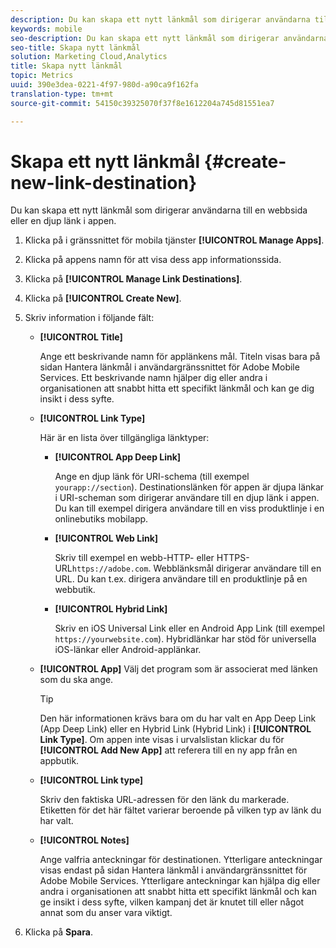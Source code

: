 ```yaml
---
description: Du kan skapa ett nytt länkmål som dirigerar användarna till en webbsida eller en djup länk i appen.
keywords: mobile
seo-description: Du kan skapa ett nytt länkmål som dirigerar användarna till en webbsida eller en djup länk i appen.
seo-title: Skapa nytt länkmål
solution: Marketing Cloud,Analytics
title: Skapa nytt länkmål
topic: Metrics
uuid: 390e3dea-0221-4f97-980d-a90ca9f162fa
translation-type: tm+mt
source-git-commit: 54150c39325070f37f8e1612204a745d81551ea7

---
```



# Skapa ett nytt länkmål {#create-new-link-destination}

Du kan skapa ett nytt länkmål som dirigerar användarna till en webbsida eller en djup länk i appen.

1. Klicka på i gränssnittet för mobila tjänster **[!UICONTROL Manage Apps]**.
1. Klicka på appens namn för att visa dess app informationssida.
1. Klicka på **[!UICONTROL Manage Link Destinations]**.
1. Klicka på **[!UICONTROL Create New]**.
1. Skriv information i följande fält:
   * **[!UICONTROL Title]**

      Ange ett beskrivande namn för applänkens mål. Titeln visas bara på sidan Hantera länkmål i användargränssnittet för Adobe Mobile Services. Ett beskrivande namn hjälper dig eller andra i organisationen att snabbt hitta ett specifikt länkmål och kan ge dig insikt i dess syfte.

   * **[!UICONTROL Link Type]**

      Här är en lista över tillgängliga länktyper:

      * **[!UICONTROL App Deep Link]**

         Ange en djup länk för URI-schema (till exempel `yourapp://section`). Destinationslänken för appen är djupa länkar i URI-scheman som dirigerar användare till en djup länk i appen. Du kan till exempel dirigera användare till en viss produktlinje i en onlinebutiks mobilapp.

      * **[!UICONTROL Web Link]**

         Skriv till exempel en webb-HTTP- eller HTTPS-URL`https://adobe.com`. Webblänksmål dirigerar användare till en URL. Du kan t.ex. dirigera användare till en produktlinje på en webbutik.

      * **[!UICONTROL Hybrid Link]**

         Skriv en iOS Universal Link eller en Android App Link (till exempel `https://yourwebsite.com`). Hybridlänkar har stöd för universella iOS-länkar eller Android-applänkar.
   * **[!UICONTROL App]**
Välj det program som är associerat med länken som du ska ange.

      >[!TIP]
      >
      >Den här informationen krävs bara om du har valt en App Deep Link (App Deep Link) eller en Hybrid Link (Hybrid Link) i **[!UICONTROL Link Type]**. Om appen inte visas i urvalslistan klickar du för **[!UICONTROL Add New App]** att referera till en ny app från en appbutik.

   * **[!UICONTROL Link type]**

      Skriv den faktiska URL-adressen för den länk du markerade. Etiketten för det här fältet varierar beroende på vilken typ av länk du har valt.

   * **[!UICONTROL Notes]**

      Ange valfria anteckningar för destinationen. Ytterligare anteckningar visas endast på sidan Hantera länkmål i användargränssnittet för Adobe Mobile Services. Ytterligare anteckningar kan hjälpa dig eller andra i organisationen att snabbt hitta ett specifikt länkmål och kan ge insikt i dess syfte, vilken kampanj det är knutet till eller något annat som du anser vara viktigt.


1. Klicka på **Spara**.

